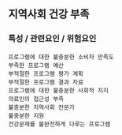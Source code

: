 ## 지역사회 건강 부족


### 특성 / 관련요인 / 위험요인

>   
    프로그램에 대한 불충분한 소비자 만족도
    부족한 프로그램 예산
    부적절한 프로그램 평가 계획
    부적절한 프로그램 결과 자료
    프로그램에 대한 불충분한 사회적 지지
    의료인의 접근성 부족
    불충분한 지역사회 전문가
    불충분한 지원
    건강문제를 불완전하게 다루는 프로그램
